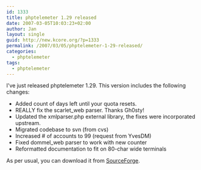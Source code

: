 ```yaml
---
id: 1333
title: phptelemeter 1.29 released
date: 2007-03-05T10:03:23+02:00
author: Jan
layout: single
guid: http://new.kcore.org/?p=1333
permalink: /2007/03/05/phptelemeter-1-29-released/
categories:
  - phptelemeter
tags:
  - phptelemeter
---
```

I've just released phptelemeter 1.29. This version includes the following changes:

  * Added count of days left until your quota resets.
  * REALLY fix the scarlet_web parser. Thanks Gh0sty!
  * Updated the xmlparser.php external library, the fixes were incorporated upstream.
  * Migrated codebase to svn (from cvs)
  * Increased # of accounts to 99 (request from YvesDM)
  * Fixed dommel_web parser to work with new counter
  * Reformatted documentation to fit on 80-char wide terminals

As per usual, you can download it from <a href="http://sourceforge.net/projects/phptelemeter" target="_blank">SourceForge</a>.